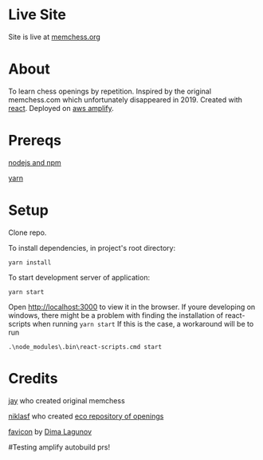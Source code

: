 # Live Site
Site is live at [memchess.org](https://memchess.org)

# About
To learn chess openings by repetition. Inspired by the original memchess.com which unfortunately disappeared in 2019. Created with [react](https://github.com/facebook/create-react-app). Deployed on [aws amplify](https://aws.amazon.com/amplify/).

# Prereqs
[nodejs and npm](https://nodejs.org/en/)

[yarn](https://classic.yarnpkg.com/en/docs/install/)

# Setup

Clone repo.

To install dependencies, in project's root directory:

```yarn install```   

To start development server of application:

```yarn start```

Open [http://localhost:3000](http://localhost:3000) to view it in the browser.
If youre developing on windows, there might be a problem with finding the installation of react-scripts when running ```yarn start``` If this is the  case, a workaround will be to run

``.\node_modules\.bin\react-scripts.cmd start``

# Credits
[jay](https://www.reddit.com/user/Jay-_/) who created original memchess

[niklasf](https://github.com/niklasf) who created [eco repository of openings](https://github.com/niklasf/eco)

[favicon](https://thenounproject.com/term/chess-knight/108491/) by [Dima Lagunov](https://thenounproject.com/lagunov.dmitriy)

#Testing amplify autobuild prs!